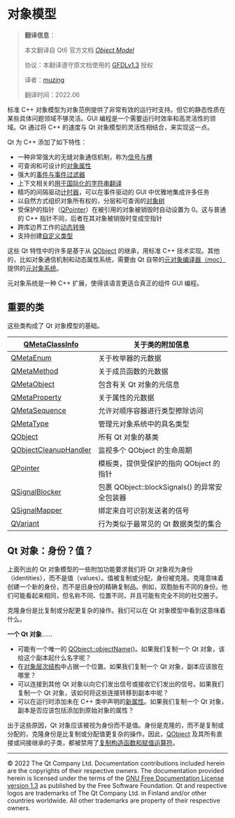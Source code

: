 # 对象模型

> **翻译信息**：
>
> 本文翻译自 Qt6 官方文档 *[Object Model](https://doc.qt.io/qt-6/object.html)*
>
> 协议：本翻译遵守原文档使用的 [GFDLv1.3](https://www.gnu.org/licenses/fdl-1.3.html) 授权
>
> 译者：[muzing](https://muzing.top/about/)
>
> 翻译时间：2022.06

标准 C++ 对象模型为对象范例提供了非常有效的运行时支持。但它的静态性质在某些具体问题领域不够灵活。GUI 编程是一个需要运行时效率和高灵活性的领域。Qt 通过将 C++ 的速度与 Qt 对象模型的灵活性相结合，来实现这一点。

Qt 为 C++ 添加了如下特性：

- 一种非常强大的无缝对象通信机制，称为[信号与槽](https://doc.qt.io/qt-6/signalsandslots.html)
- 可查询和可设计的[对象属性](https://doc.qt.io/qt-6/properties.html)
- 强大的[事件与事件过滤器](https://doc.qt.io/qt-6/eventsandfilters.html)
- 上下文相关的[用于国际化的字符串翻译](https://doc.qt.io/qt-6/internationalization.html)
- 精巧的间隔驱动[计时器](https://doc.qt.io/qt-6/timers.html)，可以在事件驱动的 GUI 中优雅地集成许多任务
- 以自然方式组织对象所有权的，分层和可查询的[对象树](https://doc.qt.io/qt-6/objecttrees.html)
- 受保护的指针（[QPointer](https://doc.qt.io/qt-6/qpointer.html)）在被引用的对象被销毁时自动设置为 0。这与普通的 C++ 指针不同，后者在其对象被销毁时变成空指针
- 跨库边界工作的[动态转换](https://doc.qt.io/qt-6/metaobjects.html#qobjectcast)
- 支持创建[自定义类型](https://doc.qt.io/qt-6/custom-types.html)

这些 Qt 特性中的许多是基于从 [QObject](https://doc.qt.io/qt-6/qobject.html) 的继承，用标准 C++ 技术实现。其他的，比如对象通信机制和动态属性系统，需要由 Qt 自带的[元对象编译器（moc）](https://doc.qt.io/qt-6/moc.html)提供的[元对象系统](https://doc.qt.io/qt-6/metaobjects.html)。

元对象系统是一种 C++ 扩展，使得该语言更适合真正的组件 GUI 编程。

## 重要的类

这些类构成了 Qt 对象模型的基础。

| [QMetaClassInfo](https://doc.qt.io/qt-6/qmetaclassinfo.html)               | 关于类的附加信息                            |
|----------------------------------------------------------------------------|-------------------------------------|
| [QMetaEnum](https://doc.qt.io/qt-6/qmetaenum.html)                         | 关于枚举器的元数据                           |
| [QMetaMethod](https://doc.qt.io/qt-6/qmetamethod.html)                     | 关于成员函数的元数据                          |
| [QMetaObject](https://doc.qt.io/qt-6/qmetaobject.html)                     | 包含有关 Qt 对象的元信息                      |
| [QMetaProperty](https://doc.qt.io/qt-6/qmetaproperty.html)                 | 关于属性的元数据                            |
| [QMetaSequence](https://doc.qt.io/qt-6/qmetasequence.html)                 | 允许对顺序容器进行类型擦除访问                     |
| [QMetaType](https://doc.qt.io/qt-6/qmetatype.html)                         | 管理元对象系统中的具名类型                       |
| [QObject](https://doc.qt.io/qt-6/qobject.html)                             | 所有 Qt 对象的基类                         |
| [QObjectCleanupHandler](https://doc.qt.io/qt-6/qobjectcleanuphandler.html) | 监视多个 QObject 的生命周期                  |
| [QPointer](https://doc.qt.io/qt-6/qpointer.html)                           | 模板类，提供受保护的指向 QObject 的指针            |
| [QSignalBlocker](https://doc.qt.io/qt-6/qsignalblocker.html)               | 包裹 QObject::blockSignals() 的异常安全包装器 |
| [QSignalMapper](https://doc.qt.io/qt-6/qsignalmapper.html)                 | 绑定来自可识别发送者的信号                       |
| [QVariant](https://doc.qt.io/qt-6/qvariant.html)                           | 行为类似于最常见的 Qt 数据类型的集合                |

## Qt 对象：身份？值？

上面列出的 Qt 对象模型的一些附加功能要求我们将 Qt 对象视为身份（identities），而不是值（values）。值被复制或分配，身份被克隆。克隆意味着创建一个新的身份，而不是旧身份的精确复制品。例如，双胞胎有不同的身份。他们可能看起来相同，但名称不同、位置不同，并且可能有完全不同的社交圈子。

克隆身份是比复制或分配更复杂的操作。我们可以在 Qt 对象模型中看到这意味着什么。

**一个 Qt 对象**……

- 可能有一个唯一的 [QObject::objectName](https://doc.qt.io/qt-6/qobject.html#objectName-prop)()。如果我们复制一个 Qt 对象，该给这个副本起什么名字呢？
- 在[对象层次结构](https://doc.qt.io/qt-6/objecttrees.html)中占据一个位置。如果我们复制一个 Qt 对象，副本应该放在哪里？
- 可以连接到其他 Qt 对象以向它们发出信号或接收它们发出的信号。如果我们复制一个 Qt 对象，该如何将这些连接转移到副本中呢？
- 可以在运行时添加未在 C++ 类中声明的[新属性](https://doc.qt.io/qt-6/properties.html)。如果我们复制一个 Qt 对象，副本是否应该包括添加到原始对象的属性？

出于这些原因，Qt 对象应该被视为身份而不是值。身份是克隆的，而不是复制或分配的，克隆身份是比复制或分配值更复杂的操作。因此，[QObject](https://doc.qt.io/qt-6/qobject.html) 及其所有直接或间接继承的子类，都被禁用了[复制构造函数和赋值运算符](https://doc.qt.io/qt-6/qobject.html#no-copy-constructor)。

------

© 2022 The Qt Company Ltd. Documentation contributions included herein are the copyrights of their respective owners. The documentation provided herein is licensed under the terms of the [GNU Free Documentation License version 1.3](https://www.gnu.org/licenses/fdl-1.3.html) as published by the Free Software Foundation. Qt and respective logos are trademarks of The Qt Company Ltd. in Finland and/or other countries worldwide. All other trademarks are property of their respective owners.
